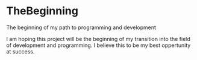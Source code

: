 # TheBeginning
The beginning of my path to programming and development

I am hoping this project will be the beginning of my transition into the field of development and programming.
I believe this to be my best oppertunity at success.
